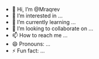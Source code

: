 - 👋 Hi, I’m @Mraqrev
- 👀 I’m interested in ...
- 🌱 I’m currently learning ...
- 💞️ I’m looking to collaborate on ...
- 📫 How to reach me ...
- 😄 Pronouns: ...
- ⚡ Fun fact: ...

<!---
Mraqrev/Mraqrev is a ✨ special ✨ repository because its `README.md` (this file) appears on your GitHub profile.
You can click the Preview link to take a look at your changes.
--->
